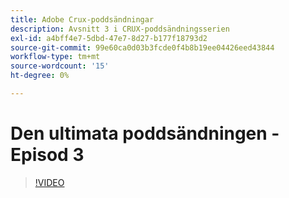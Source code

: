 ```yaml
---
title: Adobe Crux-poddsändningar
description: Avsnitt 3 i CRUX-poddsändningsserien
exl-id: a4bff4e7-5dbd-47e7-8d27-b177f18793d2
source-git-commit: 99e60ca0d03b3fcde0f4b8b19ee04426eed43844
workflow-type: tm+mt
source-wordcount: '15'
ht-degree: 0%

---
```


# Den ultimata poddsändningen - Episod 3

>[!VIDEO](https://video.tv.adobe.com/v/3428675?quality=12learn=on)
